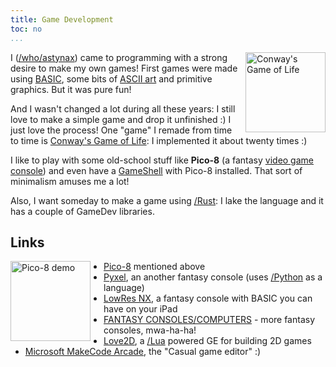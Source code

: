 ```yaml
---
title: Game Development
toc: no
...
```


[<img src="https://upload.wikimedia.org/wikipedia/commons/e/e5/Gospers_glider_gun.gif" alt="Conway's Game of Life" style="float: right; margin-left: 0.5em; width: 128px;">](https://en.wikipedia.org/wiki/Conway%27s_Game_of_Life)

I ([/who/astynax]()) came to programming with a strong desire to make my own games! First games were made using [BASIC](https://en.wikipedia.org/wiki/BASIC), some bits of [ASCII art](https://en.wikipedia.org/wiki/ASCII_art) and primitive graphics. But it was pure fun! 

And I wasn't changed a lot during all these years: I still love to make a simple game and drop it unfinished :) I just love the process! One "game" I remade from time to time is [Conway's Game of Life](https://en.wikipedia.org/wiki/Conway%27s_Game_of_Life): I implemented it about twenty times :)

I like to play with some old-school stuff like **Pico-8** (a fantasy [video game console](https://en.wikipedia.org/wiki/Video_game_console)) and even have a [GameShell](https://www.clockworkpi.com/gameshell) with Pico-8 installed. That sort of minimalism amuses me a lot!

Also, I want someday to make a game using [/Rust](): I lake the language and it has a couple of GameDev libraries.

## Links

[<img src="https://www.lexaloffle.com/gfx/jelpi_demo.gif" alt="Pico-8 demo" style="float: left; margin-right: 1.5em; width: 128px;">](https://www.lexaloffle.com/pico-8.php)

- [Pico-8](https://www.lexaloffle.com/pico-8.php) mentioned above
- [Pyxel](https://github.com/kitao/pyxel), an another fantasy console (uses [/Python]() as a language)
- [LowRes NX](https://lowresnx.inutilis.com/), a fantasy console with BASIC you can have on your iPad
- [FANTASY CONSOLES/COMPUTERS](https://paladin-t.github.io/fantasy/index) - more fantasy consoles, mwa-ha-ha!
- [Love2D](https://love2d.org/), a [/Lua]() powered GE for building 2D games
- [Microsoft MakeCode Arcade](https://arcade.makecode.com/), the "Casual game editor" :)
